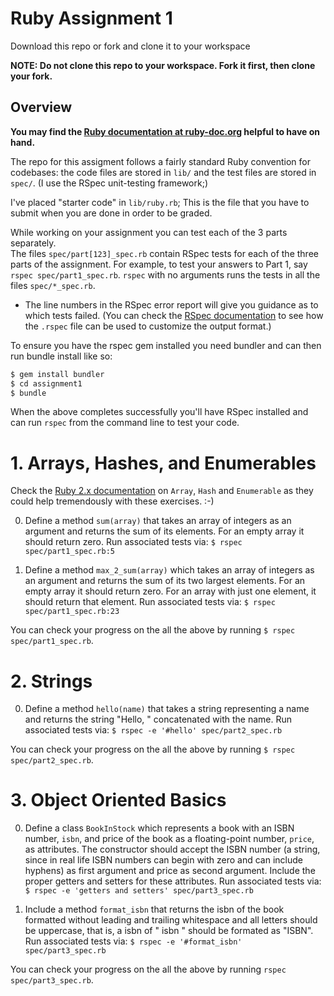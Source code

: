 Ruby Assignment 1
=============

Download this repo or fork and clone it to your workspace

**NOTE: Do not clone this repo to your workspace. Fork it first, then clone your fork.**
 
Overview
--------

**You may find the [Ruby documentation at ruby-doc.org](https://ruby-doc.org) helpful to have on hand.**

The repo for this assigment follows a fairly standard Ruby convention for codebases: the code
files are stored in `lib/` and the test files are stored in `spec/`.
(I use the RSpec unit-testing framework;)

I've placed "starter code" in `lib/ruby.rb`; This is the file that you have to submit
when you are done in order to be graded.

While working on your assignment you can test each of the 3 parts separately.  
The files `spec/part[123]_spec.rb` contain RSpec tests for each of the three
parts of the assignment. For example, to test your answers to Part 1, say `rspec
spec/part1_spec.rb`.  `rspec` with no arguments runs the tests in all
the files `spec/*_spec.rb`.

* The line numbers in the RSpec error report will
give you guidance as to which tests failed.  (You can check the [RSpec
documentation](http://rspec.info) to see how the `.rspec` file can be
used to customize the output format.)

To ensure you have the rspec gem installed you need bundler and can then 
run bundle install like so:

```sh
$ gem install bundler
$ cd assignment1
$ bundle
```

When the above completes successfully you'll have RSpec installed and can
run `rspec` from the command line to test your code.


# 1. Arrays, Hashes, and Enumerables

Check the [Ruby 2.x documentation](http://ruby-doc.org) on `Array`,
`Hash` and `Enumerable` as they could help tremendously with these
exercises. :-) 

0. Define a method `sum(array)` that takes an array of integers as an argument and returns the sum of its elements. For an empty array it should return zero.  Run associated tests via:  `$ rspec spec/part1_spec.rb:5`

0. Define a method `max_2_sum(array)` which takes an array of integers as an argument and returns the sum of its two largest elements. For an empty array it should return zero. For an array with just one element, it should return that element. Run associated tests via:  `$ rspec spec/part1_spec.rb:23`

You can check your progress on the all the above by running `$ rspec spec/part1_spec.rb`.


# 2. Strings

0. Define a method `hello(name)` that takes a string representing a name and returns the string "Hello, " concatenated with the name. Run associated tests via:  `$ rspec -e '#hello' spec/part2_spec.rb`

You can check your progress on the all the above by running `$ rspec spec/part2_spec.rb`.


# 3. Object Oriented Basics

0. Define a class `BookInStock` which represents a book with an ISBN
number, `isbn`, and price of the book as a floating-point number,
`price`, as attributes. The constructor should accept the ISBN number (a string,
since in real life ISBN numbers can begin with zero and can include hyphens) as 
first argument and price as second argument. Include the proper getters and setters
for these attributes. 
Run associated tests via:  `$ rspec -e 'getters and setters' spec/part3_spec.rb` 

0. Include a method `format_isbn` that returns the isbn of
the book formatted without leading and trailing whitespace and all letters should be
uppercase, that is, a isbn of " isbn " should be formated as "ISBN". 
Run associated tests via:  `$ rspec -e '#format_isbn' spec/part3_spec.rb`

You can check your progress on the all the above by running `rspec spec/part3_spec.rb`.


